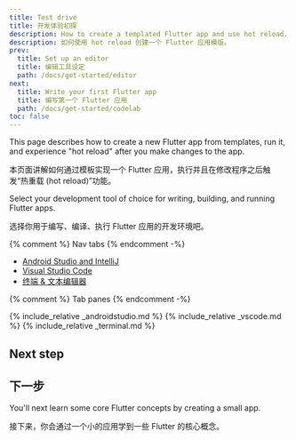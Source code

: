 ```yaml
---
title: Test drive
title: 开发体验初探
description: How to create a templated Flutter app and use hot reload.
description: 如何使用 hot reload 创建一个 Flutter 应用模版。
prev:
  title: Set up an editor
  title: 编辑工具设定
  path: /docs/get-started/editor
next:
  title: Write your first Flutter app
  title: 编写第一个 Flutter 应用
  path: /docs/get-started/codelab
toc: false
---
```


This page describes how to create a new Flutter app from templates, run it,
and experience "hot reload" after you make changes to the app.

本页面讲解如何通过模板实现一个 Flutter 应用，执行并且在修改程序之后触发“热重载 (hot reload)”功能。

Select your development tool of choice for writing, building, and running Flutter apps.

选择你用于编写、编译、执行 Flutter 应用的开发环境吧。

{% comment %} Nav tabs {% endcomment -%}
<ul class="nav nav-tabs" id="editor-setup" role="tablist">
  <li class="nav-item">
    <a class="nav-link active" id="androidstudio-tab" href="#androidstudio" role="tab" aria-controls="androidstudio" aria-selected="true">Android Studio and IntelliJ</a>
  </li>
  <li class="nav-item">
    <a class="nav-link" id="vscode-tab" href="#vscode" role="tab" aria-controls="vscode" aria-selected="false">Visual Studio Code</a>
  </li>
  <li class="nav-item">
    <a class="nav-link" id="terminal-tab" href="#terminal" role="tab" aria-controls="terminal" aria-selected="false">终端 & 文本编辑器</a>
  </li>
</ul>

{% comment %} Tab panes {% endcomment -%}
<div class="tab-content">
  {% include_relative _androidstudio.md %}
  {% include_relative _vscode.md %}
  {% include_relative _terminal.md %}
</div>

## Next step

## 下一步

You'll next learn some core Flutter concepts by creating a small app.

接下来，你会通过一个小的应用学到一些 Flutter 的核心概念。
